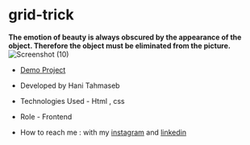 # grid-trick
**The emotion of beauty is always obscured by the appearance of the object. Therefore the object must be eliminated from the picture.**
![Screenshot (10)](https://github.com/haniehtahmaseb/grid-trick/assets/155815327/a95b675a-555e-47a2-af87-84c30e053717)

- [Demo Project]()

- Developed by Hani Tahmaseb

- Technologies Used - Html , css 

- Role - Frontend

- How to reach me : with my [instagram](https://instagram.com/haniehtahmaseb) and [linkedin](https://linkedin.com/in/hani-tahmaseb-a52212212)


